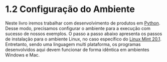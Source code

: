 # 1.2 Configuração do Ambiente

Neste livro iremos trabalhar com desenvolvimento de produtos em [Python](https://www.python.org/). Desse modo, precisamos configurar o ambiente para a execução com sucesso de nossos exemplos. O passo a passo abaixo apresenta os passos de instalação para o ambiente Linux, no caso específico do [Linux Mint 20.1](https://www.linuxmint.com/download.php). Entretanto, sendo uma linguagem multi plataforma, os programas desenvolvidos aqui devem funcionar de forma idêntica em ambientes Windows e Mac.

